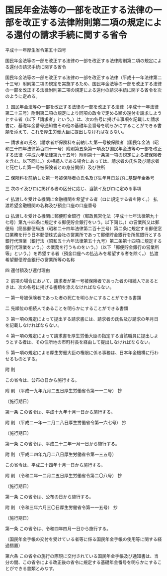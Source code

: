 # 国民年金法等の一部を改正する法律の一部を改正する法律附則第二項の規定による還付の請求手続に関する省令

平成十一年厚生省令第五十四号

国民年金法等の一部を改正する法律の一部を改正する法律附則第二項の規定による還付の請求手続に関する省令

国民年金法等の一部を改正する法律の一部を改正する法律（平成十一年法律第二十三号）附則第二項の規定を実施するため、国民年金法等の一部を改正する法律の一部を改正する法律附則第二項の規定による還付の請求手続に関する省令を次のように定める。

１ 国民年金法等の一部を改正する法律の一部を改正する法律（平成十一年法律第二十三号）附則第二項の規定により同項の政令で定める額の還付を請求しようとする者（以下「請求者」という。）は、次の各号に掲げる事項を記載した請求書に、基礎年金番号通知書その他の基礎年金番号を明らかにすることができる書類を添えて、これを厚生労働大臣に提出しなければならない。

一 請求者の氏名（請求者が保険料を前納した第一号被保険者（国民年金法（昭和三十四年法律第百四十一号）附則第五条第一項及び国民年金法等の一部を改正する法律（平成六年法律第九十五号）附則第十一条第一項の規定による被保険者を含む。以下同じ。）の相続人である場合にあっては、請求者の氏名及び請求者と死亡した第一号被保険者との身分関係）及び住所

二 保険料を前納した第一号被保険者の氏名及び生年月日並びに基礎年金番号

三 次のイ及びロに掲げる者の区分に応じ、当該イ及びロに定める事項

イ 払渡しを受ける機関に金融機関を希望する者（ロに規定する者を除く。） 払渡希望金融機関の名称及び預金口座の口座番号

ロ 払渡しを受ける機関に郵便貯金銀行（郵政民営化法（平成十七年法律第九十七号）第九十四条に規定する郵便貯金銀行をいう。以下同じ。）の営業所又は郵便局（簡易郵便局法（昭和二十四年法律第二百十三号）第二条に規定する郵便窓口業務を行う日本郵便株式会社の営業所であって郵便貯金銀行を所属銀行とする銀行代理業（銀行法（昭和五十六年法律第五十九号）第二条第十四項に規定する銀行代理業をいう。）の業務を行うものをいう。）（以下「郵便貯金銀行の営業所等」という。）を希望する者（預金口座への払込みを希望する者を除く。） 払渡希望郵便貯金銀行の営業所等の名称

四 還付額及び還付理由

２ 前項の場合において、請求者が第一号被保険者であった者の相続人であるときは、次の各号に掲げる書類を添えなければならない。

一 第一号被保険者であった者の死亡を明らかにすることができる書類

二 先順位の相続人であることを明らかにすることができる書類

３ 第一項の規定によって提出する請求書には、請求者の氏名及び請求の年月日を記載しなければならない。

４ 第一項の規定によって請求書を厚生労働大臣の指定する当該職員に提出しようとする者は、その住所地の市町村長を経由して提出しなければならない。

５ 第一項の規定による厚生労働大臣の権限に係る事務は、日本年金機構に行わせるものとする。

附 則

この省令は、公布の日から施行する。

附 則 （平成一九年九月二五日厚生労働省令第一一二号） 抄

（施行期日）

第一条 この省令は、平成十九年十月一日から施行する。

附 則 （平成二一年一二月二八日厚生労働省令第一六七号） 抄

（施行期日）

第一条 この省令は、平成二十二年一月一日から施行する。

附 則 （平成二四年九月二八日厚生労働省令第一三五号）

この省令は、平成二十四年十月一日から施行する。

附 則 （令和二年一二月二五日厚生労働省令第二〇八号） 抄

（施行期日）

第一条 この省令は、公布の日から施行する。

附 則 （令和三年六月三〇日厚生労働省令第一一五号） 抄

（施行期日）

第一条 この省令は、令和四年四月一日から施行する。

（国民年金手帳の交付を受けている者等に係る国民年金手帳の使用等に関する経過措置）

第六条 この省令の施行の際現に交付されている国民年金手帳及び通知書は、当分の間、この省令による改正後の省令に規定する基礎年金番号を明らかにすることができる書類とみなす。
